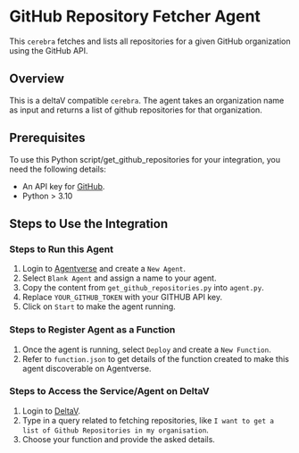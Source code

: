 # GitHub Repository Fetcher Agent

This `cerebra` fetches and lists all repositories for a given GitHub organization using the GitHub API.

## Overview

This is a deltaV compatible `cerebra`. The agent takes an organization name as input and returns a list of github repositories for that organization.

## Prerequisites

To use this Python script/get_github_repositories for your integration, you need the following details:
- An API key for [GitHub](https://github.com/settings/tokens).
- Python > 3.10

## Steps to Use the Integration

### Steps to Run this Agent

1. Login to [Agentverse](https://agentverse.ai) and create a `New Agent`.
2. Select `Blank Agent` and assign a name to your agent.
3. Copy the content from `get_github_repositories.py` into `agent.py`.
4. Replace `YOUR_GITHUB_TOKEN` with your GITHUB API key.
5. Click on `Start` to make the agent running.

### Steps to Register Agent as a Function

1. Once the agent is running, select `Deploy` and create a `New Function`.
2. Refer to `function.json` to get details of the function created to make this agent discoverable on Agentverse.

### Steps to Access the Service/Agent on DeltaV

1. Login to [DeltaV](https://deltav.agentverse.ai/home).
2. Type in a query related to fetching repositories, like `I want to get a list of Github Repositories in my organisation`.
3. Choose your function and provide the asked details.

